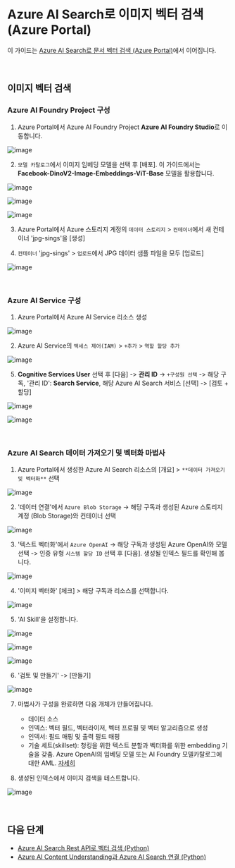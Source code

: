 # Azure AI Search로 이미지 벡터 검색 (Azure Portal)

이 가이드는 [Azure AI Search로 문서 벡터 검색 (Azure Portal)](https://github.com/mnrvacho/ProjectMooModule4/blob/main/1-1.%20Vector%20Search%20(Document)%20-%20Azure%20Portal.md)에서 이어집니다.

<br/> 

## 이미지 벡터 검색

### Azure AI Foundry Project 구성 

1. Azure Portal에서 Azure AI Foundry Project **Azure AI Foundry Studio**로 이동합니다. 

![image](https://github.com/user-attachments/assets/d9dc60bf-41ea-4667-b366-ef06edfaf6fe)


2. `모델 카탈로그`에서 이미지 임베딩 모델을 선택 후 [배포]. 이 가이드에서는 **Facebook-DinoV2-Image-Embeddings-ViT-Base** 모델을 활용합니다. 

![image](https://github.com/user-attachments/assets/0a2497cd-1235-45d6-9282-83e8600d5e3b)

![image](https://github.com/user-attachments/assets/5aaa020f-6414-4757-ab3b-042e6e93ff7c)

![image](https://github.com/user-attachments/assets/562b3fbf-642b-48e6-86ba-1ee37f7f73d3)


3. Azure Portal에서 Azure 스토리지 계정의 `데이터 스토리지` > `컨테이너`에서 새 컨테이너 'jpg-sings'을 [생성] 

4. `컨테이너` 'jpg-sings' > `업로드`에서 JPG 데이터 샘플 파일을 모두 [업로드]

  ![image](https://github.com/user-attachments/assets/c3b069a6-168f-4f61-82f1-f7a3fa6d831a)


<br/> 

### Azure AI Service 구성 

1. Azure Portal에서 Azure AI Service 리소스 생성 

![image](https://github.com/user-attachments/assets/fff7cd88-3a65-4213-824b-e0c0664f0321)


2. Azure AI Service의 `액세스 제어(IAM)` > `+추가` > `역할 할당 추가` 

  ![image](https://github.com/user-attachments/assets/91331d01-9b07-46fb-a993-5b906bfe7946)

 


5. **Cognitive Services User** 선택 후 [다음] -> **관리 ID** -> `+구성원 선택` -> 해당 구독, '관리 ID': **Search Service**, 해당 Azure AI Search 서비스 [선택] -> [검토 + 할당]

![image](https://github.com/user-attachments/assets/f4de7930-08a3-4524-8d47-1e74e30cc989)

![image](https://github.com/user-attachments/assets/8b477a93-36f4-462d-b78a-b9c52511ba5a)


<br/> 

### Azure AI Search 데이터 가져오기 및 벡터화 마법사 

1. Azure Portal에서 생성한 Azure AI Search 리소스의 [개요] > `**데이터 가져오기 및 벡터화**` 선택 

![image](https://github.com/user-attachments/assets/3b82c652-e7c4-4edf-ae32-c5eb68b0073b)


2. '데이터 연결'에서 `Azure Blob Storage` -> 해당 구독과 생성된 Azure 스토리지 계정 (Blob Storage)와 컨테이너 선택 

![image](https://github.com/user-attachments/assets/7aa86d09-f0bd-4b72-a286-43860c96ffa3)


3. '텍스트 벡터화'에서 `Azure OpenAI` -> 해당 구독과 생성된 Azure OpenAI와 모델 선택 -> 인증 유형 `시스템 할당 ID` 선택 후 [다음]. 생성될 인덱스 필드를 확인해 봅니다.  

![image](https://github.com/user-attachments/assets/f2a38edc-a98c-4b24-a430-26ddbac3c037)

4. '이미지 벡터화' [체크] > 해당 구독과 리소스를 선택합니다. 

![image](https://github.com/user-attachments/assets/902b89dd-02a4-4601-93ce-993924842f9a)

5. 'AI Skill'을 설정합니다. 

![image](https://github.com/user-attachments/assets/3d88e70f-aadd-4b76-af8c-1182ebc5b797)

![image](https://github.com/user-attachments/assets/0f10619a-94bf-4367-b094-5c4b37df2b04)

![image](https://github.com/user-attachments/assets/d17936a9-d507-49f6-a24e-0ee5e6c9db4e)


6. '검토 및 만들기' -> [만들기] 

![image](https://github.com/user-attachments/assets/fad5b34b-4b67-43bc-a8bb-337edfa91a39)




7. 마법사가 구성을 완료하면 다음 개체가 만들어집니다.
   * 데이터 소스
   * 인덱스: 벡터 필드, 벡터라이저, 벡터 프로필 및 벡터 알고리즘으로 생성 
   * 인덱서: 필드 매핑 및 출력 필드 매핑
   * 기술 세트(skillset): 청킹을 위한 텍스트 분할과 벡터화를 위한 embedding 기술을 갖춤. 
     Azure OpenAI의 임베딩 모델 또는 AI Foundry 모델카탈로그에 대한 AML. [자세히](https://learn.microsoft.com/ko-kr/azure/search/search-import-data-portal#skills) 

8. 생성된 인덱스에서 이미지 검색을 테스트합니다. 

![image](https://github.com/user-attachments/assets/b43417e4-e9b1-45b2-b974-44692835ac1a)



<br/> 

## 다음 단계 

* [Azure AI Search Rest API로 벡터 검색 (Python)](https://github.com/mnrvacho/ProjectMooModule4/blob/main/2.%20Vector%20Search%20-%20Rest%20API.md)
* [Azure AI Content Understanding과 Azure AI Search 연결 (Python)](https://github.com/mnrvacho/ProjectMooModule4/blob/main/3.%20Azure%20Content%20Understanding%20-%20Rest%20API.md) 
<br/> 
